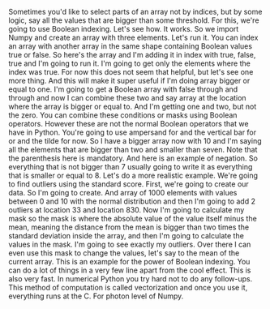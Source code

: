 Sometimes you'd like to select parts of an array not by indices, but by some logic, say all the values that are bigger than some threshold. For this, we're going to use Boolean indexing. Let's see how. It works. So we import Numpy and create an array with three elements. Let's run it. You can index an array with another array in the same shape containing Boolean values true or false. So here's the array and I'm adding it in index with true, false, true and I'm going to run it. I'm going to get only the elements where the index was true. For now this does not seem that helpful, but let's see one more thing. And this will make it super useful if I'm doing array bigger or equal to one. I'm going to get a Boolean array with false through and through and now I can combine these two and say array at the location where the array is bigger or equal to. And I'm getting one and two, but not the zero. You can combine these conditions or masks using Boolean operators. However these are not the normal Boolean operators that we have in Python. You're going to use ampersand for and the vertical bar for or and the tilde for now. So I have a bigger array now with 10 and I'm saying all the elements that are bigger than two and smaller than seven. Note that the parenthesis here is mandatory. And here is an example of negation. So everything that is not bigger than 7 usually going to write it as everything that is smaller or equal to 8. Let's do a more realistic example. We're going to find outliers using the standard score. First, we're going to create our data. So I'm going to create. And array of 1000 elements with values between 0 and 10 with the normal distribution and then I'm going to add 2 outliers at location 33 and location 830. Now I'm going to calculate my mask so the mask is where the absolute value of the value itself minus the mean, meaning the distance from the mean is bigger than two times the standard deviation inside the array, and then I'm going to calculate the values in the mask. I'm going to see exactly my outliers. Over there I can even use this mask to change the values, let's say to the mean of the current array. This is an example for the power of Boolean indexing. You can do a lot of things in a very few line apart from the cool effect. This is also very fast. In numerical Python you try hard not to do any follow-ups. This method of computation is called vectorization and once you use it, everything runs at the C. For photon level of Numpy.



